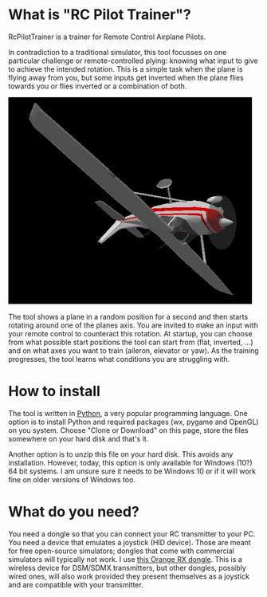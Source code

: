 # What is "RC Pilot Trainer"?
RcPilotTrainer is a trainer for Remote Control Airplane Pilots. 

In contradiction to a traditional simulator, this tool focusses on one particular challenge or remote-controlled plying: knowing what input to give to achieve the intended rotation. This is a simple task when the plane is flying away from you, but some inputs get inverted when the plane flies towards you or flies inverted or a combination of both.

![Screenshot](https://github.com/FredericG-BE/RcPilotTrainer/blob/master/Images/Screenshot.jpg)

The tool shows a plane in a random position for a second and then starts rotating around one of the planes axis. You are invited to make an input with your remote control to counteract this rotation. At startup, you can choose from what possible start positions the tool can start from (flat, inverted, ...) and on what axes you want to train (aileron, elevator or yaw). As the training progresses, the tool learns what conditions you are struggling with.

# How to install
The tool is written in [Python](http://www.python.org), a very popular programming language. One option is to install Python and required packages (wx, pygame and OpenGL) on you system. Choose "Clone or Download" on this page, store the files somewhere on your hard disk and that's it.

Another option is to unzip this file on your hard disk. This avoids any installation. However, today, this option is only available for Windows (10?) 64 bit systems. I am unsure sure it needs to be Windows 10 or if it will work fine on older versions of Windows too.

# What do you need?
You need a dongle so that you can connect your RC transmitter to your PC. You need a device that emulates a joystick (HID device). Those are meant for free open-source simulators; dongles that come with commercial simulators will typically not work. I use [this Orange RX dongle](https://hobbyking.com/en_us/dsmx-dsm2-protocol-usb-dongle.html). This is a wireless device for DSM/SDMX transmitters, but other dongles, possibly wired ones, will also work provided they present themselves as a joystick and are compatible with your transmitter.

